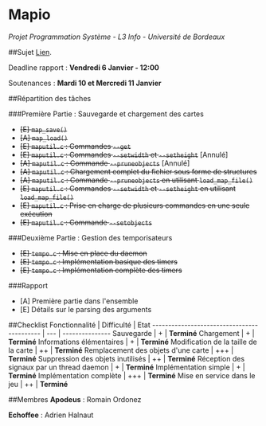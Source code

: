 # Mapio
_Projet Programmation Système - L3 Info - Université de Bordeaux_

##Sujet
[Lien](http://dept-info.labri.fr/ENSEIGNEMENT/prs/feuilles-de-td/projet.pdf).

Deadline rapport : **Vendredi 6 Janvier - 12:00**

Soutenances : **Mardi 10 et Mercredi 11 Janvier**

##Répartition des tâches

###Première Partie : Sauvegarde et chargement des cartes 
- ~~[E] `map_save()`~~
- ~~[A] `map_load()`~~
- ~~[E] `maputil.c` : Commandes `--get`~~
- ~~[E] `maputil.c` : Commandes `--setwidth` et `--setheight`~~ [Annulé]
- ~~[A] `maputil.c` : Commande `--pruneobjects`~~ [Annulé]
- ~~[A] `maputil.c` : Chargement complet du fichier sous forme de structures~~
- ~~[A] `maputil.c` : Commande `--pruneobjects` en utilisant `load_map_file()`~~
- ~~[E] `maputil.c` : Commandes `--setwidth` et `--setheight` en utilisant `load_map_file()`~~
- ~~[E] `maputil.c` : Prise en charge de plusieurs commandes en une seule exécution~~
- ~~[E] `maputil.c` : Commande `--setobjects`~~

###Deuxième Partie : Gestion des temporisateurs
- ~~[E] `tempo.c` : Mise en place du daemon~~
- ~~[E] `tempo.c` : Implémentation basique des timers~~
- ~~[E] `tempo.c` : Implémentation complète des timers~~

###Rapport
- [A] Première partie dans l'ensemble
- [E] Détails sur le parsing des arguments

##Checklist
Fonctionnalité                              | Difficulté | Etat
------------------------------------------- | --- | ---------------
Sauvegarde                                  | +   | **Terminé**
Chargement                                  | +   | **Terminé**
Informations élémentaires                   | +   | **Terminé**
Modification de la taille de la carte       | ++  | **Terminé**
Remplacement des objets d'une carte         | +++ | **Terminé**
Suppression des objets inutilisés           | ++  | **Terminé**
Réception des signaux par un thread daemon  | +   | **Terminé**
Implémentation simple                       | +   | **Terminé**
Implémentation complète                     | +++ | **Terminé**
Mise en service dans le jeu                 | ++  | **Terminé**

##Membres
**Apodeus** : Romain Ordonez

**Echoffee** : Adrien Halnaut
 
